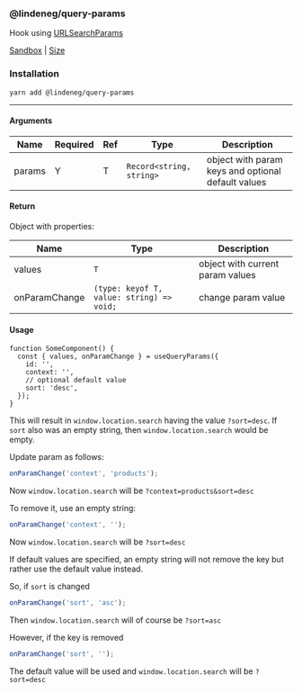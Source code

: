 ### @lindeneg/query-params

Hook using [URLSearchParams](https://developer.mozilla.org/en-US/docs/Web/API/URLSearchParams)

[Sandbox](https://codesandbox.io/s/lindeneg-query-params-rnmi9?file=/src/App.tsx) | [Size](https://bundlephobia.com/package/@lindeneg/query-params)

### Installation

`yarn add @lindeneg/query-params`

---

#### Arguments

| Name   | Required | Ref | Type                     | Description                                        |
| ------ | -------- | --- | ------------------------ | -------------------------------------------------- |
| params | Y        | T   | `Record<string, string>` | object with param keys and optional default values |

#### Return

Object with properties:

| Name          | Type                                      | Description                      |
| ------------- | ----------------------------------------- | -------------------------------- |
| values        | `T`                                       | object with current param values |
| onParamChange | `(type: keyof T, value: string) => void;` | change param value               |

#### Usage

```tsx
function SomeComponent() {
  const { values, onParamChange } = useQueryParams({
    id: '',
    context: '',
    // optional default value
    sort: 'desc',
  });
}
```

This will result in `window.location.search` having the value `?sort=desc`. If `sort` also was an empty string, then `window.location.search` would be empty.

Update param as follows:

```ts
onParamChange('context', 'products');
```

Now `window.location.search` will be `?context=products&sort=desc`

To remove it, use an empty string:

```ts
onParamChange('context', '');
```

Now `window.location.search` will be `?sort=desc`

If default values are specified, an empty string will not remove the key but rather use the default value instead.

So, if `sort` is changed

```ts
onParamChange('sort', 'asc');
```

Then `window.location.search` will of course be `?sort=asc`

However, if the key is removed

```ts
onParamChange('sort', '');
```

The default value will be used and `window.location.search` will be `?sort=desc`
